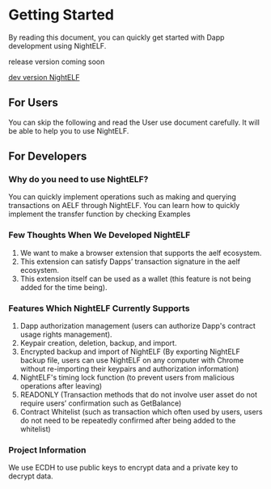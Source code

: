 # Getting Started

By reading this document, you can quickly get started with Dapp development using NightELF.

release version coming soon

[dev version NightELF](https://chrome.google.com/webstore/detail/aelf-explorer-extension-d/mlmlhipeonlflbcclinpbmcjdnpnmkpf)

## For Users

You can skip the following and read the User use document carefully.
It will be able to help you to use NightELF.

## For Developers

### Why do you need to use NightELF?

You can quickly implement operations such as making and querying transactions on AELF through NightELF. 
You can learn how to quickly implement the transfer function by checking Examples

### Few Thoughts When We Developed NightELF

1. We want to make a browser extension that supports the aelf ecosystem.
2. This extension can satisfy Dapps’ transaction signature in the aelf ecosystem.
3. This extension itself can be used as a wallet (this feature is not being added for the time being).

### Features Which NightELF Currently Supports

1. Dapp authorization management (users can authorize Dapp's contract usage rights management).
2. Keypair creation, deletion, backup, and import.
3. Encrypted backup and import of NightELF (By exporting NightELF backup file, users can use NightELF on any computer with Chrome without re-importing their keypairs and authorization information)
4. NightELF's timing lock function (to prevent users from malicious operations after leaving)
5. READONLY (Transaction methods that do not involve user asset do not require users’ confirmation such as GetBalance)
6. Contract Whitelist (such as transaction which often used by users, users do not need to be repeatedly confirmed after being added to the whitelist)

### Project Information

We use ECDH to use public keys to encrypt data and a private key to decrypt data.
